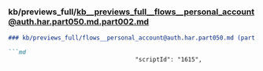 ### kb/previews_full/kb__previews_full__flows__personal_account@auth.har.part050.md.part002.md

```md
### kb/previews_full/flows__personal_account@auth.har.part050.md (part 002)

```md
                                    "scriptId": "1615",
```

```

```
